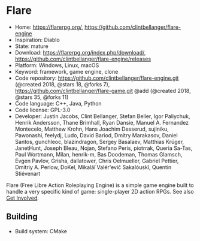 # Flare

- Home: https://flarerpg.org/, https://github.com/clintbellanger/flare-engine
- Inspiration: Diablo
- State: mature
- Download: https://flarerpg.org/index.php/download/, https://github.com/clintbellanger/flare-engine/releases
- Platform: Windows, Linux, macOS
- Keyword: framework, game engine, clone
- Code repository: https://github.com/clintbellanger/flare-engine.git (@created 2018, @stars 18, @forks 7), https://github.com/clintbellanger/flare-game.git @add (@created 2018, @stars 35, @forks 11)
- Code language: C++, Java, Python
- Code license: GPL-3.0
- Developer: Justin Jacobs, Clint Bellanger, Stefan Beller, Igor Paliychuk, Henrik Andersson, Thane Brimhall, Ryan Dansie, Manuel A. Fernandez Montecelo, Matthew Krohn, Hans Joachim Desserud, sujiniku, Pawonashi, feelydj, Ludo, David Bariod, Dmitry Marakasov, Daniel Santos, gunchleoc, blazindragon, Sergey Basalaev, Matthias Krüger, JanetHunt, Joseph Bleau, Nojan, Stefano Peris, piotrrak, Queria Sa-Tas, Paul Wortmann, Milan, henrik-m, Bas Doodeman, Thomas Glamsch, Evgen Pavlov, Grisha, dallatower, Chris Oelmueller, Gabriel Pettier, Dmitriy A. Perlow, DoKel, Mikaláï Valér'evič Sakalóuskĩ, Quentin Stiévenart

Flare (Free Libre Action Roleplaying Engine) is a simple game engine built to handle a very specific kind of game: single-player 2D action RPGs.
See also [Get Involved](https://flarerpg.org/index.php/get-involved/).

## Building

- Build system: CMake
